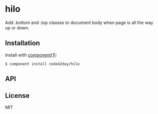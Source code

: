 
# hilo

  Add .bottom and .top classes to document body when page is all the way up or down.

## Installation

  Install with [component(1)](http://component.io):

    $ component install code42day/hilo

## API



## License

  MIT
